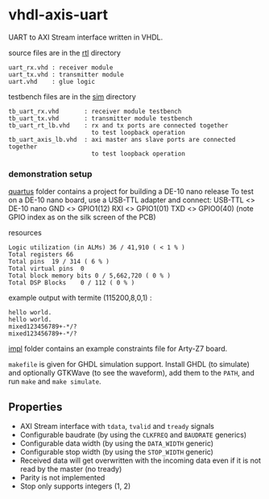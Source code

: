 # vhdl-axis-uart

UART to AXI Stream interface written in VHDL.

source files are in the [rtl](rtl/) directory

```
uart_rx.vhd : receiver module
uart_tx.vhd : transmitter module
uart.vhd    : glue logic
```

testbench files are in the [sim](sim/) directory

```
tb_uart_rx.vhd       : receiver module testbench
tb_uart_tx.vhd       : transmitter module testbench
tb_uart_rt_lb.vhd    : rx and tx ports are connected together
                       to test loopback operation
tb_uart_axis_lb.vhd  : axi master ans slave ports are connected together
                       to test loopback operation
```

### demonstration setup
[quartus](quartus/) folder contains a project for building a DE-10 nano release
To test on a DE-10 nano board, use a USB-TTL adapter and connect:
USB-TTL <> DE-10 nano
GND <> GPIO1(12)
RXI <> GPIO1(01)
TXD <> GPIO0(40)
(note GPIO index as on the silk screen of the PCB)

resources
```
Logic utilization (in ALMs)	36 / 41,910 ( < 1 % )
Total registers	66
Total pins	19 / 314 ( 6 % )
Total virtual pins	0
Total block memory bits	0 / 5,662,720 ( 0 % )
Total DSP Blocks	0 / 112 ( 0 % )
```
example output with termite (115200,8,0,1) :
```
hello world.
hello world.
mixed123456789+-*/?
mixed123456789+-*/?
```

[impl](impl/) folder contains an example constraints file for Arty-Z7 board.


`makefile` is given for GHDL simulation support. Install GHDL (to simulate) and optionally GTKWave (to see the waveform), add them to the `PATH`, and run `make` and `make simulate`.

## Properties

- AXI Stream interface with `tdata`, `tvalid` and `tready` signals
- Configurable baudrate (by using the `CLKFREQ` and `BAUDRATE` generics)
- Configurable data width (by using the `DATA_WIDTH` generic)
- Configurable stop width (by using the `STOP_WIDTH` generic)
- Received data will get overwritten with the incoming data even if it is not read by the master (no tready)
- Parity is not implemented
- Stop only supports integers (1, 2)